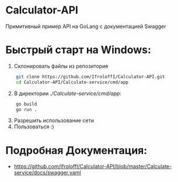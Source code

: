 # Calculator-API
Примитивный пример API на GoLang с документацией Swagger

# Быстрый старт на Windows:
1. Склонировать файлы из репозитория
```bash
    git clone https://github.com/IfroloffI/Calculator-API.git
    cd Calculator-API/Calculate-service/cmd/app
```
2. В директории _*./Calculate-service/cmd/app*_:
```bash
    go build
    go run .
```
3. Разрешить использование сети
4. Пользоваться :)
# Подробная Документация:
- https://github.com/IfroloffI/Calculator-API/blob/master/Calculate-service/docs/swagger.yaml
